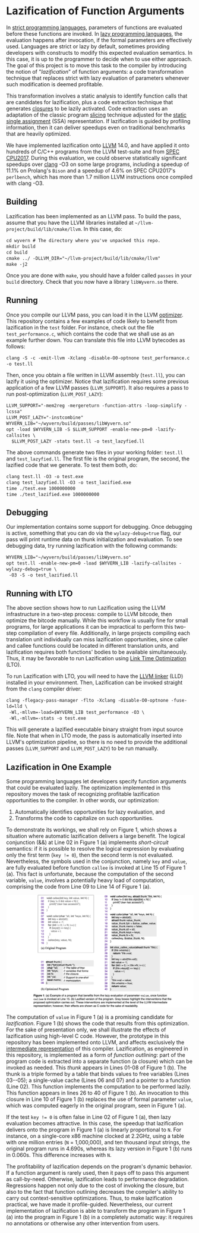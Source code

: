 # Lazification of Function Arguments

In [strict programming languages](https://en.wikipedia.org/wiki/Evaluation_strategy#Strict_evaluation), parameters of functions are evaluated before these functions are invoked. In [lazy programming languages](https://en.wikipedia.org/wiki/Evaluation_strategy#Non-strict_evaluation), the evaluation happens after invocation, if the formal parameters are effectively used. Languages are strict or lazy by default, sometimes providing developers with constructs to modify this expected evaluation semantics. In this case, it is up to the programmer to decide when to use either approach. The goal of this project is to move this task to the compiler by introducing the notion of "*lazification*" of function arguments: a code transformation technique that replaces strict with lazy evaluation of parameters whenever such modification is deemed profitable.

This transformation involves a static analysis to identify function calls that are candidates for lazification, plus a code extraction technique that generates [closures](https://en.wikipedia.org/wiki/Closure_(computer_programming)) to be lazily activated. Code extraction uses an adaptation of the classic program [slicing](https://en.wikipedia.org/wiki/Program_slicing) technique adjusted for the [static single assignment](https://en.wikipedia.org/wiki/Static_single-assignment_form) (SSA) representation. If lazification is guided by profiling information, then it can deliver speedups even on traditional benchmarks that are heavily optimized.

We have implemented lazification onto [LLVM](https://llvm.org/) 14.0, and have applied it onto hundreds of C/C++ programs from the LLVM test-suite and from [SPEC CPU2017](https://www.spec.org/cpu2017/). During this evaluation, we could observe statistically significant speedups over [clang](https://clang.llvm.org/) -O3 on some large programs, including a speedup of 11.1% on Prolang's `Bison` and a speedup of 4.6% on SPEC CPU2017's `perlbench`, which has more than 1.7 million LLVM instructions once compiled with clang -O3.

## Building

Lazification has been implemented as an LLVM pass. To build the pass, assume that you have the LLVM libraries installed at `~/llvm-project/build/lib/cmake/llvm`. In this case, do:

```shell
cd wyvern # The directory where you've unpacked this repo.
mkdir build
cd build
cmake ../ -DLLVM_DIR="~/llvm-project/build/lib/cmake/llvm"
make -j2
```
    
Once you are done with `make`, you should have a folder called `passes` in your `build` directory. Check that you now have a library `libWyvern.so` there.

## Running

Once you compile our LLVM pass, you can load it in the LLVM [optimizer](https://llvm.org/docs/CommandGuide/opt.html). This repository contains a few examples of code likely to benefit from lazification in the `test` folder. For instance, check out the file `test_performance.c`, which contains the code that we shall use as an example further down. You can translate this file into LLVM bytecodes as follows:

```shell
clang -S -c -emit-llvm -Xclang -disable-O0-optnone test_performance.c  -o test.ll
```

Then, once you obtain a file written in LLVM assembly (`test.ll`), you can lazify it using the optimizer. Notice that lazification requires some previous application of a few LLVM passes (`LLVM_SUPPORT`). It also requires a pass to run post-optimization (`LLVM_POST_LAZY`):

```shell
LLVM_SUPPORT="-mem2reg -mergereturn -function-attrs -loop-simplify -lcssa"
LLVM_POST_LAZY="-instcombine"
WYVERN_LIB="~/wyvern/build/passes/libWyvern.so"
opt -load $WYVERN_LIB -S $LLVM_SUPPORT -enable-new-pm=0 -lazify-callsites \
  $LLVM_POST_LAZY -stats test.ll -o test_lazyfied.ll
```
      
The above commands generate two files in your working folder: `test.ll` and `test_lazyfied.ll`. The first file is the original program, the second, the lazified code that we generate. To test them both, do:

```shell
clang test.ll -O3 -o test.exe
clang test_lazyfied.ll -O3 -o test_lazified.exe
time ./test.exe 1000000000
time ./test_lazified.exe 1000000000
```

## Debugging

Our implementation contains some support for debugging.
Once debugging is active, something that you can do via the `wylazy-debug=true` flag,
our pass will print runtime data on thunk initialization and evaluation.
To see debugging data, try running lazification with the following commands:

```shell
WYVERN_LIB="~/wyvern/build/passes/libWyvern.so"
opt test.ll -enable-new-pm=0 -load $WYVERN_LIB -lazify-callsites -wylazy-debug=true \
 -O3 -S -o test_lazified.ll
```


## Running with LTO

The above section shows how to run Lazification using the LLVM infrastructure in a two-step process: compile to LLVM bitcode, then optimize the bitcode manually. While this workflow is usually fine for small programs, for large applications it can be impractical to perform this two-step compilation of every file. Additionally, in large projects compiling each translation unit individually can miss lazification opportunities, since caller and callee functions could be located in different translation units, and lazification requires both functions' bodies to be available simultaneously. Thus, it may be favorable to run Lazification using [Link Time Optimization](https://llvm.org/docs/LinkTimeOptimization.html) (LTO).

To run Lazification with LTO, you will need to have the [LLVM linker](https://lld.llvm.org/) (LLD) installed in your environment. Then, Lazification can be invoked straight from the `clang` compiler driver:

```shell
clang -flegacy-pass-manager -flto -Xclang -disable-O0-optnone -fuse-ld=lld \
 -Wl,-mllvm=-load=$WYVERN_LIB test_performance -O3 \
 -Wl,-mllvm=-stats -o test.exe
```

This will generate a lazified executable binary straight from input source file. Note that when in LTO mode, the pass is automatically inserted into LLVM's optimization pipeline, so there is no need to provide the additional passes (`LLVM_SUPPORT` and `LLVM_POST_LAZY`) to be run manually.

## Lazification in One Example

Some programming languages let developers specify function arguments that could be evaluated lazily. The optimization implemented in this repository moves the task of recognizing profitable lazification opportunities to the compiler. In other words, our optimization:

1. Automatically  identifies opportunities for lazy evaluation, and
2. Transforms the code to capitalize on such opportunities.

To demonstrate its workings, we shall rely on Figure 1, which shows a situation where automatic lazification delivers a large benefit. The logical conjunction (&&) at Line 02 in Figure 1 (a) implements *short-circuit* semantics: if it is possible to resolve the logical expression by evaluating only the first term (`key != 0`), then the second term is not evaluated. Nevertheless, the symbols used in the conjunction, namely `key` and `value`, are fully evaluated before function `callee` is invoked at Line 15 of Figure 1 (a). This fact is unfortunate, because the computation of the second variable, `value`, involves a potentially heavy load of computation, comprising the code from Line 09 to Line 14 of Figure 1 (a).


![Figure 1: example of Lazification](/assets/images/ShortCircuitExample.png)

The computation of `value` in Figure 1 (a) is a  promising candidate for *lazification*. Figure 1 (b) shows the code that results from this optimization. For the sake of presentation only, we shall illustrate the effects of lazification using high-level C code. However, the prototype in this repository has been implemented onto LLVM, and affects exclusively the [intermediate representation](https://llvm.org/docs/LangRef.html) of this compiler. Lazification, as engineered in this repository, is implemented as a form of *function outlining*: part of the program code is extracted into a separate function (a closure) which can be invoked as needed. This *thunk* appears in Lines 01-08 of Figure 1 (b). The thunk is a triple formed by a table that binds values to free variables (Lines 03--05); a single-value cache (Lines 06 and 07) and a pointer to a function (Line 02). This function implements the computation to be performed lazily. This function appears in lines 26 to 40 of Figure 1 (b). An invocation to this closure in Line 10 of Figure 1 (b) replaces the use of formal parameter `value`, which was computed eagerly in the original program, seen in Figure 1 (a).

If the test `key != 0` is often false in Line 02 of Figure 1 (a), then lazy evaluation becomes attractive. In this case, the speedup that lazification delivers onto the program in Figure 1 (a) is linearly proportional to `N`. For instance, on a single-core x86 machine clocked at 2.2GHz, using a table with  one million entries (`N` = 1,000,000), and ten thousand input strings, the original program runs in 4.690s, whereas its lazy version in Figure 1 (b) runs in 0.060s. This difference increases with `N`.

The profitability of lazification depends on the program's dynamic behavior. If a function argument is rarely used, then it pays off to pass this argument as call-by-need. Otherwise, lazification leads to performance degradation. Regressions happen not only due to the cost of invoking the closure, but also to the fact that function outlining decreases the compiler's ability to carry out context-sensitive optimizations. Thus, to make lazification practical, we have made it profile-guided. Nevertheless, our current implementation of lazification is able to transform the program in Figure 1 (a) into the program in Figure 1 (b) in a completely automatic way: it requires no annotations or otherwise any other intervention from users.